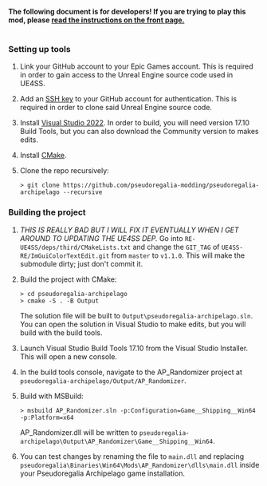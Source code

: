 **The following document is for developers! If you are trying to play this mod, please [read the instructions on the front page.](https://github.com/pseudoregalia-modding/pseudoregalia-archipelago)**
<br>
<br>

### Setting up tools

1. Link your GitHub account to your Epic Games account. This is required in order to gain access to the Unreal Engine source code used in UE4SS.

1. Add an [SSH key](https://docs.github.com/en/authentication/connecting-to-github-with-ssh) to your GitHub account for authentication. This is required in order to clone said Unreal Engine source code.

1. Install [Visual Studio 2022](https://learn.microsoft.com/en-us/visualstudio/releases/2022/release-history). In order to build, you will need version 17.10 Build Tools, but you can also download the Community version to makes edits.

1. Install [CMake](https://cmake.org/download/).

1. Clone the repo recursively:

    ```
    > git clone https://github.com/pseudoregalia-modding/pseudoregalia-archipelago --recursive
    ```

### Building the project

1. *THIS IS REALLY BAD BUT I WILL FIX IT EVENTUALLY WHEN I GET AROUND TO UPDATING THE UE4SS DEP.* Go into `RE-UE4SS/deps/third/CMakeLists.txt` and change the `GIT_TAG` of `UE4SS-RE/ImGuiColorTextEdit.git` from `master` to `v1.1.0`. This will make the submodule dirty; just don't commit it.

1. Build the project with CMake:

    ```
    > cd pseudoregalia-archipelago
    > cmake -S . -B Output
    ```

    The solution file will be built to `Output\pseudoregalia-archipelago.sln`. You can open the solution in Visual Studio to make edits, but you will build with the build tools.

1. Launch Visual Studio Build Tools 17.10 from the Visual Studio Installer. This will open a new console.

1. In the build tools console, navigate to the AP_Randomizer project at `pseudoregalia-archipelago/Output/AP_Randomizer`.

1. Build with MSBuild:

    ```
    > msbuild AP_Randomizer.sln -p:Configuration=Game__Shipping__Win64 -p:Platform=x64
    ```

    AP_Randomizer.dll will be written to `pseudoregalia-archipelago\Output\AP_Randomizer\Game__Shipping__Win64`.

1. You can test changes by renaming the file to `main.dll` and replacing `pseudoregalia\Binaries\Win64\Mods\AP_Randomizer\dlls\main.dll` inside your Pseudoregalia Archipelago game installation.
